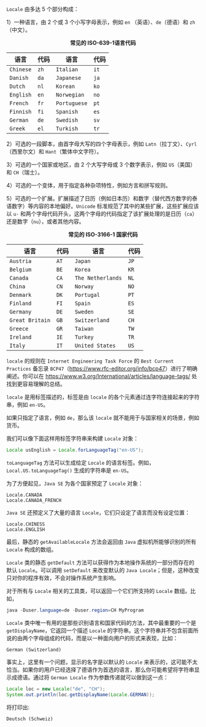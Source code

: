 `Locale` 由多达 5 个部分构成：

1）一种语言，由 2 个或 3 个小写字母表示，例如 `en` （英语）、`de`（德语）和 `zh`（中文）。

<center><b>常见的 ISO-639-1语言代码</b></center>

| 语言      | 代码 | 语言         | 代码 |
| --------- | ---- | ------------ | ---- |
| `Chinese` | `zh` | `Italian`    | `it` |
| `Danish`  | `da` | `Japanese`   | `ja` |
| `Dutch`   | `nl` | `Korean`     | `ko` |
| `English` | `en` | `Norwegian`  | `no` |
| `French`  | `fr` | `Portuguese` | `pt` |
| `Finnish` | `fi` | `Spanish`    | `es` |
| `German`  | `de` | `Swedish`    | `sv` |
| `Greek`   | `el` | `Turkish`    | `tr` |

2）可选的一段脚本，由首字母大写的四个字母表示，例如 `Latn`（拉丁文）、`Cyrl`（西里尔文）和 `Hant`（繁体中文字符）。

3）可选的一个国家或地区，由 2 个大写字母或 3 个数字表示，例如 `US`（美国）和 `CH`（瑞士）。

4）可选的一个变体，用于指定各种杂项特性，例如方言和拼写规则。

5）可选的一个扩展。扩展描述了日历（例如日本历）和数字（替代西方数字的泰语数字）等内容的本地偏好。`Unicode` 标准规范了其中的某些扩展，这些扩展应该以 `u-` 和两个字母代码开头，这两个字母的代码指定了该扩展处理的是日历（`ca`）还是数字（`nu`），或者其他内容。

<center><b>常见的 ISO-3166-1 国家代码</b></center>

| 语言            | 代码 | 语言              | 代码 |
| --------------- | ---- | ----------------- | ---- |
| `Austria`       | `AT` | `Japan`           | `JP` |
| `Belgium`       | `BE` | `Korea`           | `KR` |
| `Canada`        | `CA` | `The Netherlands` | `NL` |
| `China`         | `CN` | `Norway`          | `NO` |
| `Denmark`       | `DK` | `Portugal`        | `PT` |
| `Finland`       | `FI` | `Spain`           | `ES` |
| `Germany`       | `DE` | `Sweden`          | `SE` |
| `Great Britain` | `GB` | `Switzerland`     | `CH` |
| `Greece`        | `GR` | `Taiwan`          | `TW` |
| `Ireland`       | `IE` | `Turkey`          | `TR` |
| `Italy`         | `IT` | `United States`   | `US` |

`locale` 的规则在 `Internet Engineering Task Force` 的 `Best Current Practices` 备忘录 `BCP47`（<https://www.rfc-editor.org/info/bcp47>）进行了明确阐述。你可以在 <https://www.w3.org/International/articles/language-tags/> 处找到更容易理解的总结。

`locale` 是用标签描述的，标签是由 `locale` 的各个元素通过连字符连接起来的字符串，例如 `en-US`。

如果只指定了语言，例如 `de`，那么该 `locale` 就不能用于与国家相关的场景，例如货币。

我们可以像下面这样用标签字符串来构建 `Locale` 对象：

```java
Locale usEnglish = Locale.forLanguageTag("en-US");
```

`toLanguageTag` 方法可以生成给定 `Locale` 的语言标签。例如，`Local.US.toLanguageTag()` 生成的字符串是 `en-US`。

为了方便起见，`Java SE` 为各个国家预定了 `Locale` 对象：

```
Locale.CANADA
Locale.CANADA_FRENCH
```

`Java SE` 还预定义了大量的语言 `Locale`，它们只设定了语言而没有设定位置：

```
Locale.CHINESS
Locale.ENGLISH
```

最后，静态的 `getAvailableLocale` 方法会返回由 `Java` 虚拟机所能够识别的所有 `Locale` 构成的数组。

`Locale` 类的静态 `getDefault` 方法可以获得作为本地操作系统的一部分而存在的默认 `Locale`。可以调用 `setDefault` 来改变默认的 `Java Locale`；但是，这种改变只对你的程序有效，不会对操作系统产生影响。

对于所有与 `Locale` 相关的工具类，可以返回一个它们所支持的 `Locale` 数组。比如，

```java
java -Duser.language=de -Duser.region=CH MyProgram
```

`Locale` 类中唯一有用的是那些识别语言和国家代码的方法，其中最重要的一个是 `getDisplayName`，它返回一个描述 `Locale` 的字符串。这个字符串并不包含前面所说的由两个字母组成的代码，而是以一种面向用户的形式来表现，比如：

```
German (Switzerland)
```

事实上，这里有一个问题，显示的名字是以默认的 `Locale` 来表示的，这可能不太恰当。如果你的用户已经选择了德语作为首选的语言，那么你可能希望将字符串显示成德语。通过将 `German Locale` 作为参数传递就可以做到这一点：

```java
Locale loc = new Locale("de", "CH");
System.out.println(loc.getDisplayName(Locale.GERMAN));
```

将打印出:

```
Deutsch (Schweiz)
```



